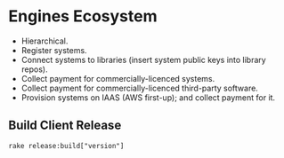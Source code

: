 Engines Ecosystem
=================

- Hierarchical.
- Register systems.
- Connect systems to libraries (insert system public keys into library repos).
- Collect payment for commercially-licenced systems.
- Collect payment for commercially-licenced third-party software.
- Provision systems on IAAS (AWS first-up); and collect payment for it.

Build Client Release
--------------------

`rake release:build["version"]`
